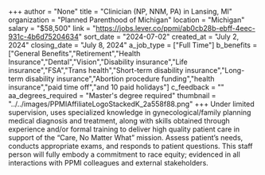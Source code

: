 +++
author = "None"
title = "Clinician (NP, NNM, PA) in Lansing, MI"
organization = "Planned Parenthood of Michigan"
location = "Michigan"
salary = "$58,500"
link = "https://jobs.lever.co/ppmi/ab0cb28b-ebff-4eec-931c-4b6d75204634"
sort_date = "2024-07-02"
created_at = "July 2, 2024"
closing_date = "July 8, 2024"
a_job_type = ["Full Time"]
b_benefits = ["General Benefits","Retirement","Health Insurance","Dental","Vision","Disability insurance","Life insurance","FSA","Trans health","Short-term disability insurance","Long-term disability insurance","Abortion procedure funding","health insurance","paid time off","and 10 paid holidays"]
c_feedback = ""
aa_degrees_required = "Master's degree required"
thumbnail = "../../images/PPMIAffiliateLogoStackedK_2a558f88.png"
+++
Under limited supervision, uses specialized knowledge in gynecological/family planning medical diagnosis and treatment, along with skills obtained through experience and/or formal training to deliver high quality patient care in support of the “Care, No Matter What” mission. Assess patient’s needs, conducts appropriate exams, and responds to patient questions. This staff person will fully embody a commitment to race equity; evidenced in all interactions with PPMI colleagues and external stakeholders.